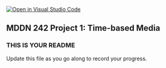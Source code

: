 [![Open in Visual Studio Code](https://classroom.github.com/assets/open-in-vscode-718a45dd9cf7e7f842a935f5ebbe5719a5e09af4491e668f4dbf3b35d5cca122.svg)](https://classroom.github.com/online_ide?assignment_repo_id=11439585&assignment_repo_type=AssignmentRepo)
## MDDN 242 Project 1: Time-based Media  

### THIS IS YOUR README

Update this file as you go along to record your progress.
